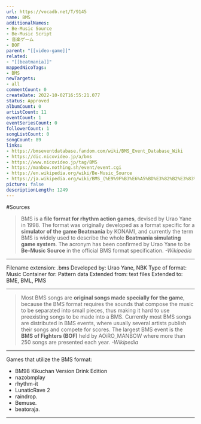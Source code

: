 ```yaml
---
url: https://vocadb.net/T/9145
name: BMS
additionalNames: 
- Be-Music Source
- Be-Music Script
- 音楽ゲーム
- BOF
parent: "[[video-game]]"
related:
- "[[beatmania]]"
mappedNicoTags:
- BMS
newTargets:
- all
commentCount: 0
createDate: 2022-10-02T16:55:21.077
status: Approved
albumCount: 0
artistCount: 11
eventCount: 1
eventSeriesCount: 0
followerCount: 1
songListCount: 0
songCount: 89
links: 
- https://bmseventdatabase.fandom.com/wiki/BMS_Event_Database_Wiki
- https://dic.nicovideo.jp/a/bms
- https://www.nicovideo.jp/tag/BMS
- https://manbow.nothing.sh/event/event.cgi
- https://en.wikipedia.org/wiki/Be-Music_Source
- https://ja.wikipedia.org/wiki/BMS_(%E9%9F%B3%E6%A5%BD%E3%82%B2%E3%83%BC%E3%83%A0)
picture: false
descriptionLength: 1249
---
```


#Sources

>BMS is a **file format for rhythm action games**, devised by Urao Yane in 1998. The format was originally developed as a format specific for a **simulator of the game Beatmania** by KONAMI, and currently the term BMS is widely used to describe the whole **Beatmania simulating game system**.
The acronym has been confirmed by Urao Yane to be **Be-Music Source** in the official BMS format specification.
*-Wikipedia*

___

Filename extension: .bms
Developed by: Urao Yane, NBK
Type of format: Music
Container for: Pattern data
Extended from: text files
Extended to: BME, BML, PMS

___

>Most BMS songs are **original songs made specially for the game**, because the BMS format requires the sounds that compose the music to be separated into small pieces, thus making it hard to use preexisting songs to be made into a BMS.
Currently most BMS songs are distributed in BMS events, where usually several artists publish their songs and compete for scores. The largest BMS event is the **BMS of Fighters (BOF)** held by AOiRO_MANBOW where more than 250 songs are presented each year.
*-Wikipedia*

___

Games that utilize the BMS format:

- BM98 Kikuchan Version Drink Edition
- nazobmplay
- rhythm-it
- LunaticRave 2
- raindrop.
- Bemuse.
- beatoraja.

---

